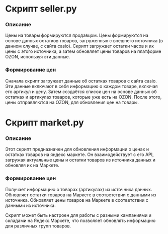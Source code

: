 # Скрипт seller.py

### Описание
Цены на товары формируются продавцом. Цены формируются на основе данных остатков товаров, загруженных с внешнего источника (в данном случае, с сайта casio). Скрипт загружает остатки часов и их цены с этого источника, а затем обновляет цены товаров на платформе OZON, используя эти данные.

### Формирование цен

Сначала скрипт загружает данные об остатках товаров с сайта casio. Эти данные включают в себя информацию о каждом товаре, включая его артикул и цену.
Затем создаётся список цен на основе данных об остатках и артикулах товаров, которые уже есть на OZON.
После этого, цены отправляются на OZON, для обновления цен на товары.

# Скрипт market.py

### Описание

Этот скрипт предназначен для обновления информации о ценах и остатках товаров на яндекс маркете. Он взаимодействует с его API, загружая актуальные цены и остатки товаров из источника данных и обновляя их на Маркете.

### Формирование цен

Получает информацию о товарах (артикулах) из источника данных.
Обновляет остатки товаров на Маркете в соответствии с данными из источника.
Обновляет цены товаров на Маркете в соответствии с данными из источника.

Скрипт может быть настроен для работы с разными кампаниями и складами на Яндекс.Маркете, что позволяет обновлять информацию для различных групп товаров.
